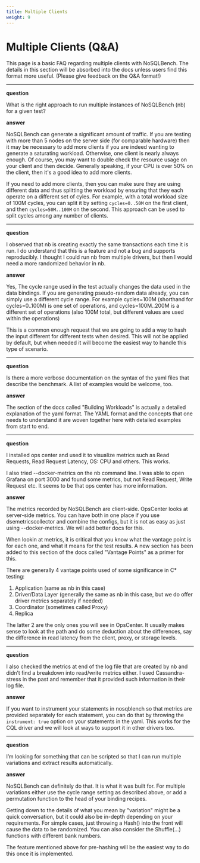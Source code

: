 ```yaml
---
title: Multiple Clients
weight: 9
---
```


# Multiple Clients (Q&A)

This page is a basic FAQ regarding multiple clients with NoSQLBench.
The details in this section will be absorbed into the docs unless users find this format more useful. (Please give feedback on the Q&A format!)

-----

**question**

What is the right approach to run multiple instances of NoSQLBench (nb) for a given test?

**answer**

NoSQLBench can generate a significant amount of traffic. If you are testing with more than 5 nodes on the server side (for comparable hardware) then it may be necessary to add more clients if you are indeed wanting to generate a saturating workload. Otherwise, one client is nearly always enough. Of course, you may want to double check the resource usage on your client and then decide. Generally speaking, if your CPU is over 50% on the client, then it's a good idea to add more clients.

If you need to add more clients, then you can make sure they are using different
data and thus splitting the workload by ensuring that they each operate on a
different set of cyles. For example, with a total workload size of 100M cycles,
you can split it by setting `cycles=0..50M` on the first client, and then `cycles=50M..100M` on the second. This approach can be used to split cycles among any number of clients.

-----

**question**

I observed that nb is creating exactly the same transactions each time it is run. I do understand that this is a feature and not a bug and supports reproducibly. I thought I could run nb from multiple drivers, but then I would need a more randomized behavior in nb.

**answer**

Yes,  The cycle range used in the test actually changes the data used in the data bindings. If you are generating pseudo-random data already, you can simply use a different cycle range. For example cycles=100M (shorthand for cycles=0..100M) is one set of operations, and cycles=100M..200M is a different set of operations (also 100M total, but different values are used within the operations)

This is a common enough request that we are going to add a way to hash the
input different for different tests when desired. This will not be applied
by default, but when needed it will become the easiest way to handle this type of scenario.

-----

**question**

Is there a more verbose documentation on the syntax of the yaml files that describe the benchmark. A list of examples would be welcome, too.

**answer**

The section of the docs called "Building Workloads" is actually a detailed
explanation of the yaml format. The YAML format and the concepts that
one needs to understand it are woven together here with detailed examples
from start to end.

-----

**question**

I installed ops center and used it to visualize metrics such as Read Requests, Read Request Latency, OS: CPU and others. This works.

I also tried --docker-metrics on the nb command line. I was able to open Grafana on port 3000 and found some metrics, but not Read Request, Write Request etc. It seems to be that ops center has more information.

**answer**

The metrics recorded by NoSQLBench are client-side. OpsCenter looks at server-side metrics. You can have both in one place if you use dsemetricscollector and combine the configs, but it is not as easy as just using --docker-metrics. We will add better docs for this.

When lookin at metrics, it is critical that you know what the vantage point is for each one, and what it means for the test results. A new section has been added to this section of the docs called "Vantage Points" as a primer for this.

There are generally 4 vantage points used of some significance in C* testing:

1. Application (same as nb in this case)
2. Driver/Data Layer (generally the same as nb in this case, but we do offer driver metrics separately if needed)
3. Coordinator (sometimes called Proxy)
4. Replica

The latter 2 are the only ones you will see in OpsCenter. It usually makes sense to look at the path and do some deduction about the differences, say the difference in read latency from the client, proxy, or storage levels.


-----

**question**

I also checked the metrics at end of the log file that are created by nb and didn’t find a breakdown into read/write metrics either. I used Cassandra-stress in the past and remember that it provided such information in their log file.

**answer**

If you want to instrument your statements in nosqblench so that metrics are provided separately for each statement, you can do that by throwing the `instrument: true` option on your statements in the yaml. This works for the CQL driver and we will look at ways to support it in other drivers too.

-----

**question**

I’m looking for something that can be scripted so that I can run multiple variations and extract results automatically.

**answer**

NoSQLBench can definitely do that. It is what it was built for. For multiple variations either use the cycle range setting as described above, or add a permutation function to the head of your binding recipes.

Getting down to the details of what you mean by "variation" might be a quick conversation, but it could also be in-depth depending on your requirements. For simple cases, just throwing a Hash() into the front will cause the data to be randomized. You can also consider the Shuffle(...) functions with different bank numbers.

The feature mentioned above for pre-hashing will be the easiest way to do this once it is implemented.
